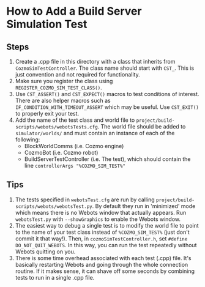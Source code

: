 # How to Add a Build Server Simulation Test

## Steps

1. Create a .cpp file in this directory with a class that inherits from `CozmoSimTestController`. The class name should start with `CST_`. This is just convention and not required for functionality.
2. Make sure you register the class using `REGISTER_COZMO_SIM_TEST_CLASS()`.
3. Use `CST_ASSERT()` and `CST_EXPECT()` macros to test conditions of interest. There are also helper macros such as `IF_CONDITION_WITH_TIMEOUT_ASSERT` which may be useful. Use `CST_EXIT()` to properly exit your test.
4. Add the name of the test class and world file to `project/build-scripts/webots/webotsTests.cfg`. The world file should be added to `simulator/worlds/` and must contain an instance of each of the following:
    * BlockWorldComms (i.e. Cozmo engine)
    * CozmoBot (i.e. Cozmo robot)
    * BuildServerTestController (i.e. The test), which should contain the line `controllerArgs "%COZMO_SIM_TEST%"`

## Tips

1. The tests specified in `webotsTest.cfg` are run by calling `project/build-scripts/webots/webotsTest.py`. By default they run in 'minimized' mode which means there is no Webots window that actually appears. Run `webotsTest.py` with `--showGraphics` to enable the Webots window. 
2. The easiest way to debug a single test is to modify the world file to point to the name of your test class instead of `%COZMO_SIM_TEST%` (just don't commit it that way!). Then, in `cozmoSimTestController.h`, set `#define DO_NOT_QUIT_WEBOTS`. In this way, you can run the test repeatedly without Webots quitting on you.
3. There is some time overhead associated with each test (.cpp) file. It's basically restarting Webots and going through the whole connection routine. If it makes sense, it can shave off some seconds by combining tests to run in a single .cpp file.
